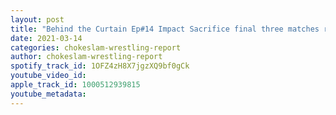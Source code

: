 ```yaml
---
layout: post
title: "Behind the Curtain Ep#14 Impact Sacrifice final three matches review; Jim Cornette threaten by Miro for callinf Penelope Ford a Slut, Andrades want his release from WWE!"
date: 2021-03-14
categories: chokeslam-wrestling-report
author: chokeslam-wrestling-report
spotify_track_id: 1OFZ4zH8X7jgzXQ9bf0gCk
youtube_video_id: 
apple_track_id: 1000512939815
youtube_metadata: 
---
```


